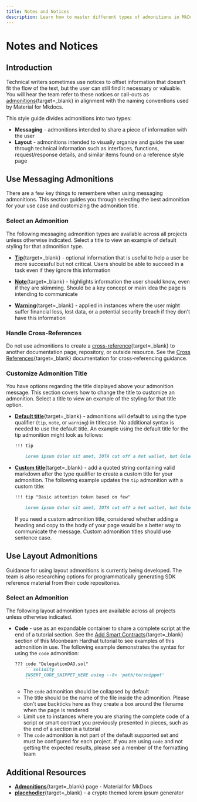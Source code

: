 ```yaml
---
title: Notes and Notices
description: Learn how to master different types of admonitions in MkDocs to improve clarity, organization, and UX for better content creation.
---
```


# Notes and Notices

## Introduction

Technical writers sometimes use notices to offset information that doesn't fit the flow of the text, but the user can still find it necessary or valuable. You will hear the team refer to these notices or call-outs as [admonitions](https://squidfunk.github.io/mkdocs-material/reference/admonitions/#admonitions){target=\_blank} in alignment with the naming conventions used by Material for Mkdocs.

This style guide divides admonitions into two types:

- **Messaging** - admonitions intended to share a piece of information with the user
- **Layout** - admonitions intended to visually organize and guide the user through technical information such as interfaces, functions, request/response details, and similar items found on a reference style page

## Use Messaging Admonitions

There are a few key things to remembere when using messaging admonitions. This section guides you through selecting the best admonition for your use case and customizing the admonition title.

### Select an Admonition

The following messaging admonition types are available across all projects unless otherwise indicated. Select a title to view an example of default styling for that admonition type.

- [**Tip**](https://squidfunk.github.io/mkdocs-material/reference/admonitions/#+type:tip){target=\_blank} - optional information that is useful to help a user be more successful but not critical. Users should be able to succeed in a task even if they ignore this information 

- [**Note**](https://squidfunk.github.io/mkdocs-material/reference/admonitions/#+type:note){target=\_blank} - highlights information the user should know, even if they are skimming. Should be a key concept or main idea the page is intending to communicate

- [**Warning**](https://squidfunk.github.io/mkdocs-material/reference/admonitions/#+type:warning){target=\_blank} - applied in instances where the user might suffer financial loss, lost data, or a potential security breach if they don't have this information

### Handle Cross-References

Do not use admonitions to create a [cross-reference](https://developers.google.com/style/cross-references){target=\_blank} to another documentation page, repository, or outside resource. See the [Cross References](/papermoon-mkdocs/style-guide/linking/cross-references/){target=\_blank} documentation for cross-referencing guidance.

### Customize Admonition Title

You have options regarding the title displayed above your admonition message. This section covers how to change the title to customize an admonition. Select a title to view an example of the styling for that title option.

- [**Default title**](https://squidfunk.github.io/mkdocs-material/reference/admonitions/#usage){target=\_blank} - admonitions will default to using the type qualifier (`tip`, `note`, or `warning`) in titlecase. No additional syntax is needed to use the default title. An example using the default title for the tip admonition might look as follows:

    ``` markdown
    !!! tip 

        Lorem ipsum dolor sit amet, IOTA cut off a hot wallet, but Golem allowed a robust volume although ERC20 token standard returns lots of ledger. Since Cardano detected some automated arbitrage in the pump and dump, it built few dormant dolphin.
    ```

- [**Custom title**](https://squidfunk.github.io/mkdocs-material/reference/admonitions/#changing-the-title){target=\_blank} - add a quoted string containing valid markdown after the type qualifier to create a custom title for your admonition. The following example updates the `tip` admonition with a custom title:

    ``` markdown
    !!! tip "Basic attention token based on few"

        Lorem ipsum dolor sit amet, IOTA cut off a hot wallet, but Golem allowed a robust volume although ERC20 token standard returns lots of ledger. Since Cardano detected some automated arbitrage in the pump and dump, it built few dormant dolphin.
    ```

    If you need a custom admonition title, considered whether adding a heading and copy to the body of your page would be a better way to communicate the message. Custom admonition titles should use sentence case.

## Use Layout Admonitions

Guidance for using layout admonitions is currently being developed. The team is also researching options for programmatically generating SDK reference material from their code repositories.  

### Select an Admonition

The following layout admonition types are available across all projects unless otherwise indicated. 

- **Code** - use as an expandable container to share a complete script at the end of a tutorial section. See the [Add Smart Contracts](https://docs.moonbeam.network/tutorials/eth-api/hardhat-start-to-end/#add-smart-contracts){target=\_blank} section of this Moonbeam Hardhat tutorial to see examples of this admonition in use. The following example demonstrates the syntax for using the `code` admonition:

    ```markdown
    ??? code "DelegationDAO.sol"
        ```solidity
        INSERT_CODE_SNIPPET_HERE using --8< 'path/to/snippet'
        ```
    ```

    - The `code` admonition should be collapsed by default
    - The title should be the name of the file inside the admonition. Please don't use backticks here as they create a box around the filename when the page is rendered
    - Limit use to instances where you are sharing the complete code of a script or smart contract you previously presented in pieces, such as the end of a section in a tutorial
    - The `code` admonition is not part of the default supported set and must be configured for each project. If you are using `code` and not getting the expected results, please see a member of the formatting team

## Additional Resources

- [**Admonitions**](https://squidfunk.github.io/mkdocs-material/reference/admonitions/){target=\_blank} page - Material for MkDocs
- [**placehodler**](https://placehodler.shapelabs.co/){target=\_blank} - a crypto themed lorem ipsum generator



